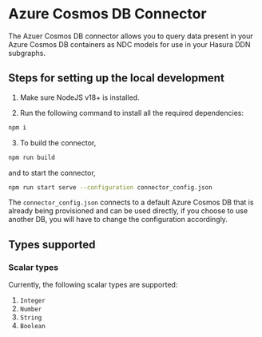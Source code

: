 # Azure Cosmos DB Connector

The Azuer Cosmos DB connector allows you to query data present in your Azure Cosmos DB containers as NDC models
for use in your Hasura DDN subgraphs.

## Steps for setting up the local development

1. Make sure NodeJS v18+ is installed.

2. Run the following command to install all the required dependencies:

```sh
npm i
```

3. To build the connector,

```sh
npm run build
```

and to start the connector,

```sh
npm run start serve --configuration connector_config.json
```

The `connector_config.json` connects to a default Azure Cosmos DB that is already being provisioned and can
be used directly, if you choose to use another DB, you will have to change the configuration accordingly.


## Types supported

### Scalar types

Currently, the following scalar types are supported:

1. `Integer`
2. `Number`
3. `String`
4. `Boolean`
